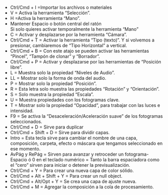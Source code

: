 
- Ctrl/Cmd + I =Importar los archivos o materiales
- V = Activa la herramienta “Selección”.
- H =Activa la herramienta “Mano”.
- Mantener Espacio o botón central del ratón  
    Si solo quieres activar temporalmente la herramienta “Mano”
- C = Activar y desplazarse por la herramienta “Cámara”.
- Ctrl/Cmd + T = Activar la herramienta “Tipo (texto)”. Y si volvemos a presionar, cambiaremos de “Tipo Horizontal” a vertical.
- Ctrl/Cmd + B = Con este atajo se pueden activar las herramientas “Pincel”, “Tampón de clonar” y “Borrador”.
- Ctrl/Cmd + P = Activar y desplazarse por las herramientas de “Posición libre”.
- L = Muestra solo la propiedad “Niveles de Audio”.
- LL = Mostrar solo la forma de onda del audio.
- P = Mostrar solo la propiedad “Posición”.
- R = Esta letra solo muestra las propiedades “Rotación” y “Orientación”.
- S = Solo muestra la propiedad “Escala”.
- U = Muestra propiedades con los fotogramas clave.
- T = Mostrar solo la propiedad “Opacidad”, para trabajar con las luces e intensidad.
- F9 = Se activa la “Desaceleración/Aceleración suave” de los fotogramas seleccionados.
- Ctrl/Cmd + D = Sirve para duplicar
- Ctrl/Cmd + Shift + D = Sirve para dividir capas.
- Intro = Esta tecla sirve para cambiar el nombre de una capa, composición, carpeta, efecto o máscara que tengamos seleccionado en ese momento.
- AvPág y RePág = Sirven para avanzar y retroceder un fotograma- Espacio ó 0 en el teclado numérico = Tanto la barra espaciadora como el “cero” sirven para iniciar o detener la previsualización.
- Ctrl/Cmd + Y = Para crear una nueva capa de color sólido.
- Ctrl/Cmd + Alt + Shift + Y = Para crear un null object.
- Ctrl/Cmd + Alt/Opt + Y = Se crea una capa de ajuste nueva.
- Ctrl/Cmd + M = Agregar la composición a la cola de procesamiento.
